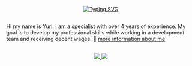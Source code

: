 <div id="header" align="center">

<a href="https://git.io/typing-svg"><img src="https://readme-typing-svg.herokuapp.com?font=Fira+Code&pause=1000&color=0F3342&random=false&width=435&lines=I+am+a+Fullstack+Web+Developer" alt="Typing SVG" /></a>
</div>

##
Hi my name is Yuri. I am a specialist with over 4 years of experience.
My goal is to develop my professional skills while working in a development team and receiving decent wages. 📎 [more information about me](https://melvin-rulit.github.io/Resume/)
##

<p align='center'>
   <a href="https://www.linkedin.com/skill-assessments/hub/quizzes/">
       <img src="https://img.shields.io/badge/linkedin-%230077B5.svg?&style=for-the-badge&logo=linkedin&logoColor=white"/>
   </a>
   </a>
   <a href="https://t.me/melvin_rulit">
       <img src="https://img.shields.io/badge/Telegram-2CA5E0?style=for-the-badge&logo=telegram&logoColor=white"/>
   </a>

</p>
